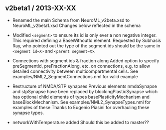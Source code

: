 v2beta1 / 2013-XX-XX
--------------------

* Renamed the main Schema from NeuroML_v2beta.xsd to NeuroML_v2beta1.xsd
    Changes below reflected in the schema

* Modified `<segment>` to ensure its id is only ever a non negative integer. 
    This required defining a BaseWithoutId element. Requested by Subhasis Ray, who 
    pointed out the type of the segment ids should be the same in `<segment id=X>` 
    and `<parent segment=X>`.

* Connections with segment ids & fraction along
    Added option to specify preSegmentId, preFractionAlong, etc. on connections, e.g.
    <connection id="0" preCellId="../popA/0/dendCell" preSegmentId="0" preFractionAlong="0.5" postCellId="../popB/0/dendCell" postSegmentId="1" postFractionAlong="1"/>
    to allow detailed connectivity between multicompartmental cells.
    See examples/NML2_SegmentConnections.nml for valid example

* Restructure of NMDA/STP synapses
    Previous elements nmdaSynapse and stpSynapse have been replaced by blockingPlasticSynapse 
    which has optional child elements of types  basePlasticityMechanism and baseBlockMechanism.
    See examples/NML2_SynapseTypes.nml for examples of these 
    Thanks to Eugenio Piasini for overhauling these synapse types.


* networkWithTemperature added 
    Should this be added to master??


